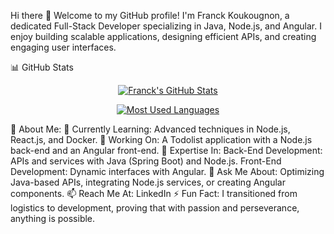 Hi there 👋
Welcome to my GitHub profile!
I'm Franck Koukougnon, a dedicated Full-Stack Developer specializing in Java, Node.js, and Angular. I enjoy building scalable applications, designing efficient APIs, and creating engaging user interfaces.

📊 GitHub Stats
<p align="center"> <a href="https://github.com/Franckkoukougnon"> <img src="https://github-readme-stats.vercel.app/api?username=Franckkoukougnon&show_icons=true&theme=radical&count_private=true" alt="Franck's GitHub Stats"> </a> </p> <p align="center"> <a href="https://github.com/Franckkoukougnon"> <img src="https://github-readme-stats.vercel.app/api/top-langs/?username=Franckkoukougnon&layout=compact&theme=radical" alt="Most Used Languages"> </a> </p>
🚀 About Me:
🌱 Currently Learning: Advanced techniques in Node.js, React.js, and Docker.
🔭 Working On: A Todolist application with a Node.js back-end and an Angular front-end.
💼 Expertise In:
Back-End Development: APIs and services with Java (Spring Boot) and Node.js.
Front-End Development: Dynamic interfaces with Angular.
💬 Ask Me About: Optimizing Java-based APIs, integrating Node.js services, or creating Angular components.
📫 Reach Me At: LinkedIn
⚡ Fun Fact:
I transitioned from logistics to development, proving that with passion and perseverance, anything is possible.
